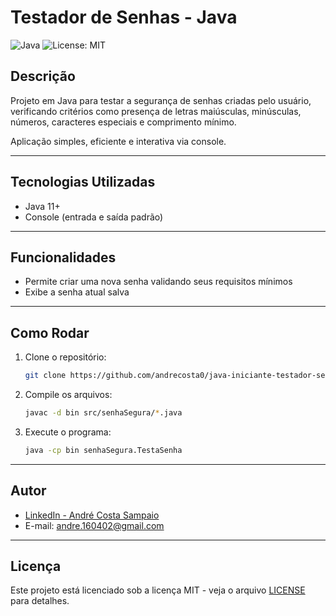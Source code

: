 # Testador de Senhas - Java

![Java](https://img.shields.io/badge/language-java-red)
![License: MIT](https://img.shields.io/badge/license-MIT-green)

## Descrição

Projeto em Java para testar a segurança de senhas criadas pelo usuário, verificando critérios como presença de letras maiúsculas, minúsculas, números, caracteres especiais e comprimento mínimo.

Aplicação simples, eficiente e interativa via console.

---

## Tecnologias Utilizadas

- Java 11+
- Console (entrada e saída padrão)

---

## Funcionalidades

- Permite criar uma nova senha validando seus requisitos mínimos
- Exibe a senha atual salva

---

## Como Rodar

1. Clone o repositório:
    ```bash
    git clone https://github.com/andrecosta0/java-iniciante-testador-senhas.git
    ```

2. Compile os arquivos:
    ```bash
    javac -d bin src/senhaSegura/*.java
    ```

3. Execute o programa:
    ```bash
    java -cp bin senhaSegura.TestaSenha
    ```

---

## Autor

- [LinkedIn - André Costa Sampaio](https://www.linkedin.com/in/andre-costa-sampaio-328a78229/)  
- E-mail: andre.160402@gmail.com

---

## Licença

Este projeto está licenciado sob a licença MIT - veja o arquivo [LICENSE](LICENSE) para detalhes.

